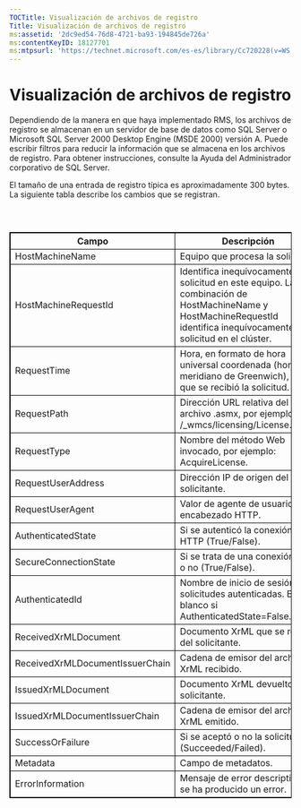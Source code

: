 ```yaml
---
TOCTitle: Visualización de archivos de registro
Title: Visualización de archivos de registro
ms:assetid: '2dc9ed54-76d8-4721-ba93-194845de726a'
ms:contentKeyID: 18127701
ms:mtpsurl: 'https://technet.microsoft.com/es-es/library/Cc720228(v=WS.10)'
---
```


Visualización de archivos de registro
=====================================

Dependiendo de la manera en que haya implementado RMS, los archivos de registro se almacenan en un servidor de base de datos como SQL Server o Microsoft SQL Server 2000 Desktop Engine (MSDE 2000) versión A. Puede escribir filtros para reducir la información que se almacena en los archivos de registro. Para obtener instrucciones, consulte la Ayuda del Administrador corporativo de SQL Server.

El tamaño de una entrada de registro típica es aproximadamente 300 bytes. La siguiente tabla describe los cambios que se registran.

###  

 
<table style="border:1px solid black;">
<colgroup>
<col width="50%" />
<col width="50%" />
</colgroup>
<thead>
<tr class="header">
<th style="border:1px solid black;" >Campo</th>
<th style="border:1px solid black;" >Descripción</th>
</tr>
</thead>
<tbody>
<tr class="odd">
<td style="border:1px solid black;">HostMachineName</td>
<td style="border:1px solid black;">Equipo que procesa la solicitud.</td>
</tr>
<tr class="even">
<td style="border:1px solid black;">HostMachineRequestId</td>
<td style="border:1px solid black;">Identifica inequívocamente esta solicitud en este equipo. La combinación de HostMachineName y HostMachineRequestId identifica inequívocamente la solicitud en el clúster.</td>
</tr>
<tr class="odd">
<td style="border:1px solid black;">RequestTime</td>
<td style="border:1px solid black;">Hora, en formato de hora universal coordenada (hora del meridiano de Greenwich), a la que se recibió la solicitud.</td>
</tr>
<tr class="even">
<td style="border:1px solid black;">RequestPath</td>
<td style="border:1px solid black;">Dirección URL relativa del archivo .asmx, por ejemplo: /_wmcs/licensing/License.asmx.</td>
</tr>
<tr class="odd">
<td style="border:1px solid black;">RequestType</td>
<td style="border:1px solid black;">Nombre del método Web invocado, por ejemplo: AcquireLicense.</td>
</tr>
<tr class="even">
<td style="border:1px solid black;">RequestUserAddress</td>
<td style="border:1px solid black;">Dirección IP de origen del solicitante.</td>
</tr>
<tr class="odd">
<td style="border:1px solid black;">RequestUserAgent</td>
<td style="border:1px solid black;">Valor de agente de usuario del encabezado HTTP.</td>
</tr>
<tr class="even">
<td style="border:1px solid black;">AuthenticatedState</td>
<td style="border:1px solid black;">Si se autenticó la conexión HTTP (True/False).</td>
</tr>
<tr class="odd">
<td style="border:1px solid black;">SecureConnectionState</td>
<td style="border:1px solid black;">Si se trata de una conexión SSL o no (True/False).</td>
</tr>
<tr class="even">
<td style="border:1px solid black;">AuthenticatedId</td>
<td style="border:1px solid black;">Nombre de inicio de sesión para solicitudes autenticadas. En blanco si AuthenticatedState=False.</td>
</tr>
<tr class="odd">
<td style="border:1px solid black;">ReceivedXrMLDocument</td>
<td style="border:1px solid black;">Documento XrML que se recibe del solicitante.</td>
</tr>
<tr class="even">
<td style="border:1px solid black;">ReceivedXrMLDocumentIssuerChain</td>
<td style="border:1px solid black;">Cadena de emisor del archivo XrML recibido.</td>
</tr>
<tr class="odd">
<td style="border:1px solid black;">IssuedXrMLDocument</td>
<td style="border:1px solid black;">Documento XrML devuelto al solicitante.</td>
</tr>
<tr class="even">
<td style="border:1px solid black;">IssuedXrMLDocumentIssuerChain</td>
<td style="border:1px solid black;">Cadena de emisor del archivo XrML emitido.</td>
</tr>
<tr class="odd">
<td style="border:1px solid black;">SuccessOrFailure</td>
<td style="border:1px solid black;">Si se aceptó o no la solicitud (Succeeded/Failed).</td>
</tr>
<tr class="even">
<td style="border:1px solid black;">Metadata</td>
<td style="border:1px solid black;">Campo de metadatos.</td>
</tr>
<tr class="odd">
<td style="border:1px solid black;">ErrorInformation</td>
<td style="border:1px solid black;">Mensaje de error descriptivo, si se ha producido un error.</td>
</tr>
</tbody>
</table>

